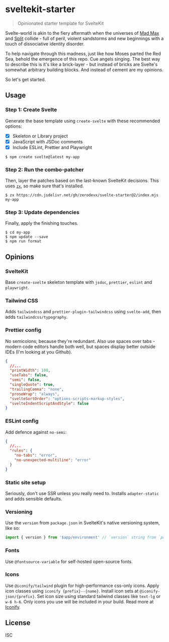 # sveltekit-starter

> Opinionated starter template for SvelteKit

Svelte-world is akin to the fiery aftermath when the universes of
[Mad Max](https://en.wikipedia.org/wiki/Mad_Max:_Fury_Road) and
[Split](<https://en.wikipedia.org/wiki/Split_(2016_American_film)>) collide - full of peril, violent
sandstorms and new beginnings with a touch of dissociative identity disorder.

To help navigate through this madness, just like how Moses parted the Red Sea, behold the emergence
of this repo. Cue angels singing. The best way to describe this is it's like a brick-layer - but
instead of bricks are Svelte's somewhat arbitrary building blocks. And instead of cement are my
opinions.

So let's get started.

## Usage

### Step 1: Create Svelte

Generate the base template using `create-svelte` with these recommended options:

- [x] Skeleton or Library project
- [x] JavaScript with JSDoc comments
- [x] Include ESLint, Prettier and Playwright

```
$ npm create svelte@latest my-app
```

### Step 2: Run the combo-patcher

Then, layer the patches based on the last-known SvelteKit decisions. This uses
[`zx`](https://github.com/google/zx), so make sure that's installed.

```
$ zx https://cdn.jsdelivr.net/gh/zerodevx/svelte-starter@2/index.mjs my-app
```

### Step 3: Update dependencies

Finally, apply the finishing touches.

```
$ cd my-app
$ npm update --save
$ npm run format
```

## Opinions

### SvelteKit

Base `create-svelte` skeleton template with `jsdoc`, `prettier`, `eslint` and `playwright`.

### Tailwind CSS

Adds `tailwindcss` and `prettier-plugin-tailwindcss` using `svelte-add`, then adds
`tailwindcss/typography`.

### Prettier config

No semicolons; because they're redundant. Also use spaces over tabs - modern code editors handle
both well, but spaces display better outside IDEs (I'm looking at you Github).

```json
{
  //...
  "printWidth": 100,
  "useTabs": false,
  "semi": false,
  "singleQuote": true,
  "trailingComma": "none",
  "proseWrap": "always",
  "svelteSortOrder": "options-scripts-markup-styles",
  "svelteIndentScriptAndStyle": false
}
```

### ESLint config

Add defence against `no-semi`:

```json
{
  //...
  "rules": {
    "no-tabs": "error",
    "no-unexpected-multiline": "error"
  }
}
```

### Static site setup

Seriously, don't use SSR unless you really need to. Installs `adapter-static` and adds sensible
defaults.

### Versioning

Use the `version` from `package.json` in SvelteKit's native versioning system, like so:

```js
import { version } from '$app/environment' // `version` string from `package.json`
```

### Fonts

Use `@fontsource-variable` for self-hosted open-source fonts.

### Icons

Use `@iconify/tailwind` plugin for high-performance css-only icons. Apply icon classes using
`iconify {prefix}--{name}`. Install icon sets at `@iconify-json/{prefix}`. Set icon size using
standard tailwind classes like `text-lg` or `w-6 h-6`. Only icons you use will be included in your
build. Read more at [Iconify](https://github.com/iconify/iconify/tree/main/plugins/tailwind).

## License

ISC
